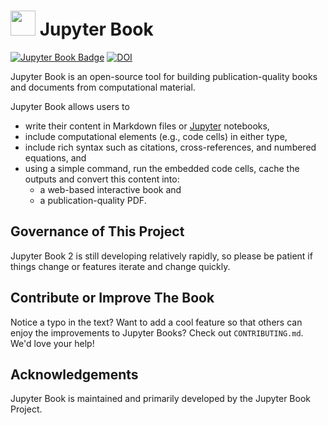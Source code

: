 # <img src="https://raw.githubusercontent.com/executablebooks/jupyter-book/master/docs/media/images/logo-square.svg" width=40 /> Jupyter Book

[![Jupyter Book Badge](https://raw.githubusercontent.com/executablebooks/jupyter-book/master/docs/media/images/badge.svg)](https://jupyterbook.org)
[![DOI](https://zenodo.org/badge/DOI/10.5281/zenodo.2561065.svg)](https://doi.org/10.5281/zenodo.2561065)

<!-- [![PyPI][pypi-badge]][pypi-link]
     [![Conda][conda-badge]][conda-link] -->

Jupyter Book is an open-source tool for building publication-quality books and documents from computational material.

Jupyter Book allows users to

- write their content in Markdown files or [Jupyter](https://jupyter.org/) notebooks,
- include computational elements (e.g., code cells) in either type,
- include rich syntax such as citations, cross-references, and numbered equations, and
- using a simple command, run the embedded code cells, cache the outputs and convert this content into:
  - a web-based interactive book and
  - a publication-quality PDF.

## Governance of This Project

Jupyter Book 2 is still developing relatively rapidly, so please be patient if things change or features iterate and change quickly.

## Contribute or Improve The Book

Notice a typo in the text? Want to add a cool feature so that others can enjoy the improvements to Jupyter Books?
Check out `CONTRIBUTING.md`. We'd love your help!

## Acknowledgements

Jupyter Book is maintained and primarily developed by the Jupyter Book Project.
